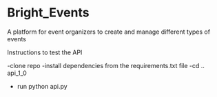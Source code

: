 # Bright_Events
 A platform for event organizers to create and manage different types of events
 
 Instructions to test the API

-clone repo
-install dependencies from the requirements.txt file
-cd .. api_1_0
- run python api.py

